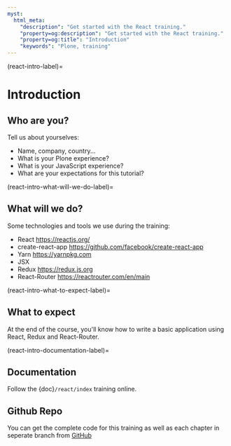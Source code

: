 ```yaml
---
myst:
  html_meta:
    "description": "Get started with the React training."
    "property=og:description": "Get started with the React training."
    "property=og:title": "Introduction"
    "keywords": "Plone, training"
---
```


(react-intro-label)=

# Introduction

## Who are you?

Tell us about yourselves:

- Name, company, country...
- What is your Plone experience?
- What is your JavaScript experience?
- What are your expectations for this tutorial?

(react-intro-what-will-we-do-label)=

## What will we do?

Some technologies and tools we use during the training:

- React https://reactjs.org/
- create-react-app https://github.com/facebook/create-react-app
- Yarn https://yarnpkg.com
- JSX
- Redux https://redux.js.org
- React-Router https://reactrouter.com/en/main

(react-intro-what-to-expect-label)=

## What to expect

At the end of the course, you'll know how to write a basic application using
React, Redux and React-Router.

(react-intro-documentation-label)=

## Documentation

Follow the {doc}`/react/index` training online.

## Github Repo

You can get the complete code for this training as well as each chapter in seperate branch from [GitHub](https://github.com/iFlameing/plone-react-training)

